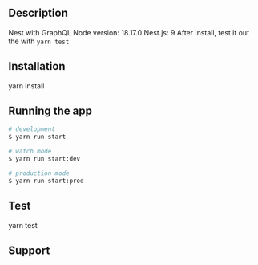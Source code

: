 ## Description

Nest with GraphQL
Node version: 18.17.0
Nest.js: 9
After install, test it out the with `yarn test` 

## Installation

yarn install

## Running the app

```bash
# development
$ yarn run start

# watch mode
$ yarn run start:dev

# production mode
$ yarn run start:prod
```

## Test

yarn test

## Support
